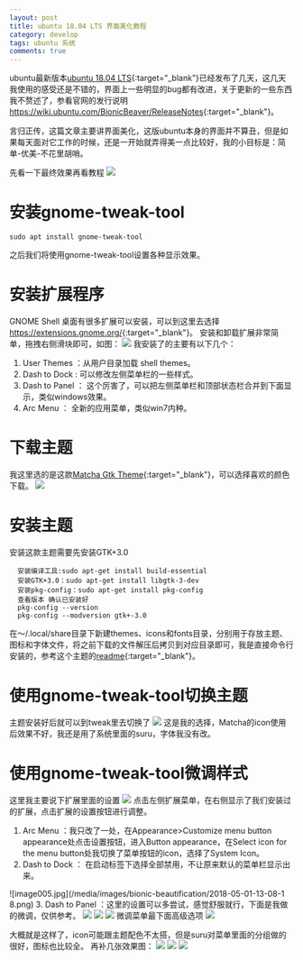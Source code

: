 ```yaml
---
layout: post
title: ubuntu 18.04 LTS 界面美化教程
category: develop
tags: ubuntu 系统
comments: true
---
```


ubuntu最新版本[ubuntu 18.04 LTS](https://www.ubuntu.com/download/desktop){:target="_blank"}已经发布了几天，这几天我使用的感受还是不错的，界面上一些明显的bug都有改进，关于更新的一些东西我不赘述了，参看官网的发行说明<https://wiki.ubuntu.com/BionicBeaver/ReleaseNotes>{:target="_blank"}。

言归正传，这篇文章主要讲界面美化，这版ubuntu本身的界面并不算丑，但是如果每天面对它工作的时候，还是一开始就弄得美一点比较好，我的小目标是：简单-优美-不花里胡哨。<!-- more -->

先看一下最终效果再看教程
![](https://ws1.sinaimg.cn/large/7bb8bd97gy1fu6o4aw7osj211y0lcb29.jpg)

# 安装gnome-tweak-tool

```shell
sudo apt install gnome-tweak-tool
```

之后我们将使用gnome-tweak-tool设置各种显示效果。

# 安装扩展程序

GNOME Shell 桌面有很多扩展可以安装，可以到这里去选择<https://extensions.gnome.org/>{:target="_blank"}。
安装和卸载扩展非常简单，拖拽右侧滑块即可，如图：
![](https://ws1.sinaimg.cn/large/7bb8bd97gy1fu6o5tveq0g20id060t94.gif)
我安装了的主要有以下几个：

1. User Themes ：从用户目录加载 shell themes。
2. Dash to Dock : 可以修改左侧菜单栏的一些样式。
3. Dash to Panel ： 这个厉害了，可以把左侧菜单栏和顶部状态栏合并到下面显示，类似windows效果。
4. Arc Menu ： 全新的应用菜单，类似win7内种。

# 下载主题

我这里选的是这款[Matcha Gtk Theme](https://www.gnome-look.org/p/1187179/){:target="_blank"}，可以选择喜欢的颜色下载。
![](https://ws1.sinaimg.cn/large/7bb8bd97gy1fu6o6ru9zwj20nw0f9mzb.jpg)

# 安装主题

安装这款主题需要先安装GTK+3.0

```shell
  安装编译工具:sudo apt-get install build-essential
  安装GTK+3.0：sudo apt-get install libgtk-3-dev
  安装pkg-config：sudo apt-get install pkg-config
  查看版本 确认已安装好
  pkg-config --version
  pkg-config --modversion gtk+-3.0
```

在～/.local/share目录下新建themes、icons和fonts目录，分别用于存放主题、图标和字体文件，将之前下载的文件解压后拷贝到对应目录即可，我是直接命令行安装的，参考这个主题的[readme](https://github.com/vinceliuice/matcha){:target="_blank"}。

# 使用gnome-tweak-tool切换主题

主题安装好后就可以到tweak里去切换了
![](https://ws1.sinaimg.cn/large/7bb8bd97gy1fu6o7q76j2j20jg0dvjsb.jpg)
这是我的选择，Matcha的icon使用后效果不好，我还是用了系统里面的suru，字体我没有改。

# 使用gnome-tweak-tool微调样式

这里我主要说下扩展里面的设置
![](https://ws1.sinaimg.cn/large/7bb8bd97gy1fu6o8bvg93j20jg0dvmyp.jpg)
点击左侧扩展菜单，在右侧显示了我们安装过的扩展，点击扩展的设置按钮进行调整。

1. Arc Menu ：我只改了一处，在Appearance>Customize menu button appearance处点击设置按钮，进入Button appearance，在Select icon for the menu button处我切换了菜单按钮的icon，选择了System Icon。
2. Dash to Dock ： 在启动标签下选择全部禁用，不让原来默认的菜单栏显示出来。

![image005.jpg](/media/images/bionic-beautification/2018-05-01-13-08-1
8.png)
3. Dash to Panel ：这里的设置可以多尝试，感觉舒服就行，下面是我做的微调，仅供参考。
![](https://ws1.sinaimg.cn/large/7bb8bd97gy1fu6o934x6sj20go0j6gmv.jpg)
![](https://ws1.sinaimg.cn/large/7bb8bd97gy1fu6o9z2ccoj20go0j6jsv.jpg)
![](https://ws1.sinaimg.cn/large/7bb8bd97gy1fu6oaed3vjj20go0j6myk.jpg)
微调菜单最下面高级选项
![](https://ws1.sinaimg.cn/large/7bb8bd97gy1fu6oaty10kj20a304njru.jpg)

大概就是这样了，icon可能跟主题配色不太搭，但是suru对菜单里面的分组做的很好，图标也比较全。
再补几张效果图：
![](https://ws1.sinaimg.cn/large/7bb8bd97gy1fu6obiwc6tj211y0lckjl.jpg)
![](https://ws1.sinaimg.cn/large/7bb8bd97gy1fu6obwlbymj20oq0fzwgh.jpg)
![](https://ws1.sinaimg.cn/large/7bb8bd97gy1fu6ocdf3ygg20g40h1e81.gif)
